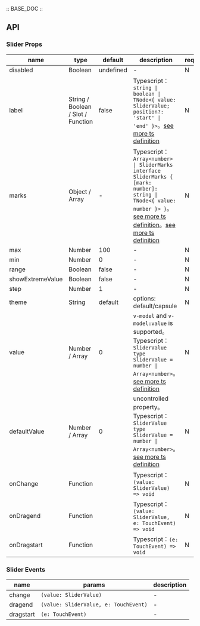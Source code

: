 :: BASE_DOC ::

## API

### Slider Props

name | type | default | description | required
-- | -- | -- | -- | --
disabled | Boolean | undefined | \- | N
label | String / Boolean / Slot / Function | false | Typescript：`string \| boolean \| TNode<{ value: SliderValue; position?: 'start' \| 'end' }>`。[see more ts definition](https://github.com/Tencent/tdesign-mobile-vue/blob/develop/src/common.ts) | N
marks | Object / Array | - | Typescript：`Array<number> \| SliderMarks` `interface SliderMarks { [mark: number]: string \| TNode<{ value: number }> }`。[see more ts definition](https://github.com/Tencent/tdesign-mobile-vue/blob/develop/src/common.ts)。[see more ts definition](https://github.com/Tencent/tdesign-mobile-vue/tree/develop/src/slider/type.ts) | N
max | Number | 100 | \- | N
min | Number | 0 | \- | N
range | Boolean | false | \- | N
showExtremeValue | Boolean | false | \- | N
step | Number | 1 | \- | N
theme | String | default | options: default/capsule | N
value | Number / Array | 0 | `v-model` and `v-model:value` is supported。Typescript：`SliderValue` `type SliderValue = number \| Array<number>`。[see more ts definition](https://github.com/Tencent/tdesign-mobile-vue/tree/develop/src/slider/type.ts) | N
defaultValue | Number / Array | 0 | uncontrolled property。Typescript：`SliderValue` `type SliderValue = number \| Array<number>`。[see more ts definition](https://github.com/Tencent/tdesign-mobile-vue/tree/develop/src/slider/type.ts) | N
onChange | Function |  | Typescript：`(value: SliderValue) => void`<br/> | N
onDragend | Function |  | Typescript：`(value: SliderValue, e: TouchEvent) => void`<br/> | N
onDragstart | Function |  | Typescript：`(e: TouchEvent) => void`<br/> | N

### Slider Events

name | params | description
-- | -- | --
change | `(value: SliderValue)` | \-
dragend | `(value: SliderValue, e: TouchEvent)` | \-
dragstart | `(e: TouchEvent)` | \-
